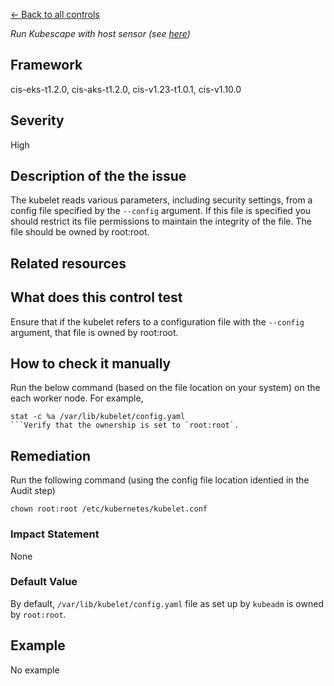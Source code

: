 [← Back to all controls](index.md)


_Run Kubescape with host sensor (see [here](../../components/host-sensor))_

## Framework

cis-eks-t1.2.0, cis-aks-t1.2.0, cis-v1.23-t1.0.1, cis-v1.10.0

## Severity

High

## Description of the the issue

The kubelet reads various parameters, including security settings, from a config file specified by the `--config` argument. If this file is specified you should restrict its file permissions to maintain the integrity of the file. The file should be owned by root:root.

## Related resources

## What does this control test

Ensure that if the kubelet refers to a configuration file with the `--config` argument, that file is owned by root:root.

## How to check it manually

Run the below command (based on the file location on your system) on the each worker node. For example,

````
stat -c %a /var/lib/kubelet/config.yaml
```Verify that the ownership is set to `root:root`.

````

## Remediation

Run the following command (using the config file location identied in the Audit step)

```
chown root:root /etc/kubernetes/kubelet.conf

```

### Impact Statement

None

### Default Value

By default, `/var/lib/kubelet/config.yaml` file as set up by `kubeadm` is owned by `root:root`.

## Example

No example
